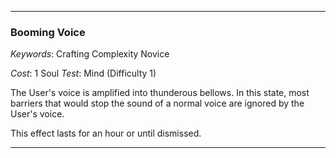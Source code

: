 ___

### Booming Voice

*Keywords*: Crafting Complexity Novice

*Cost*: 1 Soul
*Test*: Mind (Difficulty 1)

The User's voice is amplified into thunderous bellows. In this state, most barriers that would stop the sound of a normal voice are ignored by the User's voice.

This effect lasts for an hour or until dismissed.

___